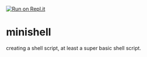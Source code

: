 [![Run on Repl.it](https://repl.it/badge/github/lucas-langa/minishell)](https://repl.it/github/lucas-langa/minishell)
# minishell
creating a shell script, at least a super basic shell script.
